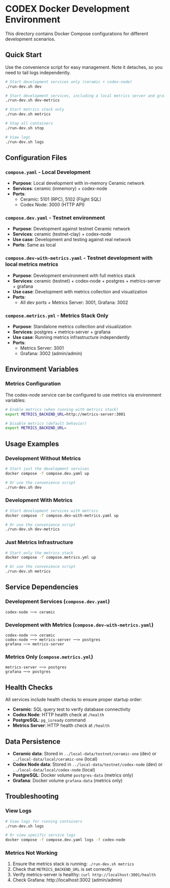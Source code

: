 # CODEX Docker Development Environment

This directory contains Docker Compose configurations for different development scenarios.

## Quick Start

Use the convenience script for easy management. Note it detaches, so you need to tail logs independently.

```bash
# Start development services only (ceramic + codex-node)
./run-dev.sh dev

# Start development services, including a local metrics server and grafana instances
./run-dev.sh dev-metrics

# Start metrics stack only
./run-dev.sh metrics

# Stop all containers
./run-dev.sh stop

# View logs
./run-dev.sh logs
```

## Configuration Files

### `compose.yaml` - Local Development
- **Purpose**: Local development with in-memory Ceramic network
- **Services**: ceramic (inmemory) + codex-node
- **Ports**:
  - Ceramic: 5101 (RPC), 5102 (Flight SQL)
  - Codex Node: 3000 (HTTP API)

### `compose.dev.yaml` - Testnet environment
- **Purpose**: Development against testnet Ceramic network
- **Services**: ceramic (testnet-clay) + codex-node
- **Use case**: Development and testing against real network
- **Ports**: Same as local

### `compose.dev-with-metrics.yaml` - Testnet development with local metrics metrics
- **Purpose**: Development environment with full metrics stack
- **Services**: ceramic (testnet) + codex-node + postgres + metrics-server + grafana
- **Use case**: Development with metrics collection and visualization
- **Ports**:
  - All dev ports + Metrics Server: 3001, Grafana: 3002

### `compose.metrics.yml` - Metrics Stack Only
- **Purpose**: Standalone metrics collection and visualization
- **Services**: postgres + metrics-server + grafana
- **Use case**: Running metrics infrastructure independently
- **Ports**:
  - Metrics Server: 3001
  - Grafana: 3002 (admin/admin)

## Environment Variables

### Metrics Configuration
The codex-node service can be configured to use metrics via environment variables:

```bash
# Enable metrics (when running with metrics stack)
export METRICS_BACKEND_URL=http://metrics-server:3001

# Disable metrics (default behavior)
export METRICS_BACKEND_URL=
```

## Usage Examples

### Development Without Metrics
```bash
# Start just the development services
docker compose -f compose.dev.yaml up

# Or use the convenience script
./run-dev.sh dev
```

### Development With Metrics
```bash
# Start development services with metrics
docker compose -f compose.dev-with-metrics.yaml up

# Or use the convenience script
./run-dev.sh dev-metrics
```

### Just Metrics Infrastructure
```bash
# Start only the metrics stack
docker compose -f compose.metrics.yml up

# Or use the convenience script
./run-dev.sh metrics
```

## Service Dependencies

### Development Services (`compose.dev.yaml`)
```
codex-node ──> ceramic
```

### Development with Metrics (`compose.dev-with-metrics.yaml`)
```
codex-node ──> ceramic
codex-node ──> metrics-server ──> postgres
grafana ──> metrics-server
```

### Metrics Only (`compose.metrics.yml`)
```
metrics-server ──> postgres
grafana ──> postgres
```

## Health Checks

All services include health checks to ensure proper startup order:

- **Ceramic**: SQL query test to verify database connectivity
- **Codex Node**: HTTP health check at `/health`
- **PostgreSQL**: `pg_isready` command
- **Metrics Server**: HTTP health check at `/health`

## Data Persistence

- **Ceramic data**: Stored in `../local-data/testnet/ceramic-one` (dev) or `../local-data/local/ceramic-one` (local)
- **Codex Node data**: Stored in `../local-data/testnet/codex-node` (dev) or `../local-data/local/codex-node` (local)
- **PostgreSQL**: Docker volume `postgres-data` (metrics only)
- **Grafana**: Docker volume `grafana-data` (metrics only)

## Troubleshooting

### View Logs
```bash
# View logs for running containers
./run-dev.sh logs

# Or view specific service logs
docker compose -f compose.dev.yaml logs -f codex-node
```

### Metrics Not Working
1. Ensure the metrics stack is running: `./run-dev.sh metrics`
2. Check that `METRICS_BACKEND_URL` is set correctly
3. Verify metrics-server is healthy: `curl http://localhost:3001/health`
4. Check Grafana: http://localhost:3002 (admin/admin)
